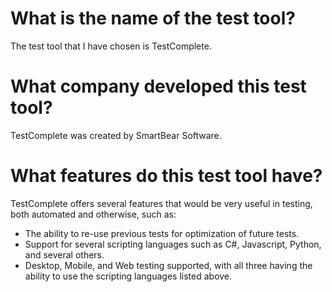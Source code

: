 # What is the name of the test tool?
The test tool that I have chosen is TestComplete.

# What company developed this test tool?
TestComplete was created by SmartBear Software.

# What features do this test tool have?
TestComplete offers several features that would be very useful in testing, both automated and otherwise, such as:
* The ability to re-use previous tests for optimization of future tests.
* Support for several scripting languages such as C#, Javascript, Python, and several others.
* Desktop, Mobile, and Web testing supported, with all three having the ability to use the scripting languages listed above.
